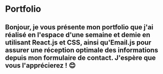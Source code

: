 # Portfolio 

## Bonjour, je vous présente mon portfolio que j'ai réalisé en l'espace d'une semaine et demie en utilisant React.js et CSS, ainsi qu'Email.js pour assurer une réception optimale des informations depuis mon formulaire de contact. J'espère que vous l'apprécierez ! 😊



